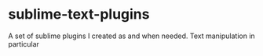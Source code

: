 sublime-text-plugins
====================

A set of sublime plugins I created as and when needed. Text manipulation in particular
